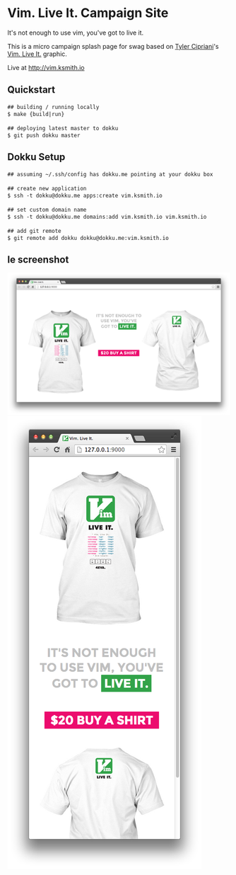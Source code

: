 Vim. Live It. Campaign Site
===========================

It's not enough to use vim, you've got to live it.

This is a micro campaign splash page for swag based on [Tyler Cipriani](http://www.tylercipriani.com)'s
[Vim. Live It.](https://github.com/thcipriani/vim-live-it) graphic.

Live at <http://vim.ksmith.io>

## Quickstart
```
## building / running locally
$ make {build|run}

## deploying latest master to dokku
$ git push dokku master
```

## Dokku Setup
```
## assuming ~/.ssh/config has dokku.me pointing at your dokku box

## create new application
$ ssh -t dokku@dokku.me apps:create vim.ksmith.io

## set custom domain name
$ ssh -t dokku@dokku.me domains:add vim.ksmith.io vim.ksmith.io

## add git remote
$ git remote add dokku dokku@dokku.me:vim.ksmith.io
```

## le screenshot
![Site Medium](app/screenshots/medium.png)
![Site Small](app/screenshots/small.png)
